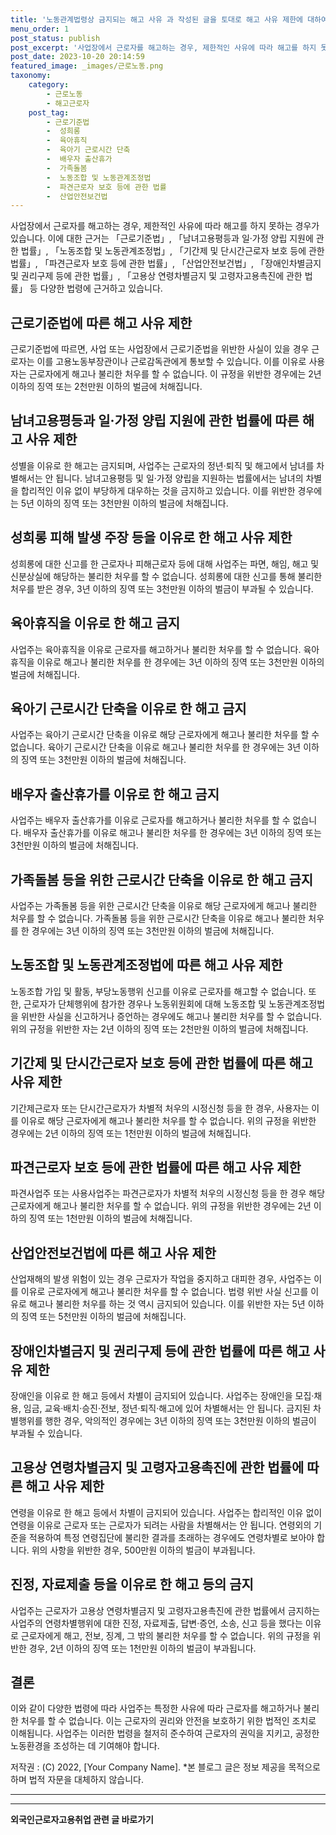 ```yaml
---
title: '노동관계법령상 금지되는 해고 사유 과 작성된 글을 토대로 해고 사유 제한에 대하여 알아보자'
menu_order: 1
post_status: publish
post_excerpt: '사업장에서 근로자를 해고하는 경우, 제한적인 사유에 따라 해고를 하지 못하는 경우가 있습니다. 이에 대한 근거는  근로기준법 ,  남녀고용평등과 일 가정 양립 지원에 관한 법률 ,  노동조합 및 노동관계조정법 ,  기간제 및 단시간근로자 보호 등에 관한 법률 ,  파견근로자 보호 등에 관한 법률 ,  산업안전보건법 ,  장애인차별금지 및 권리구제 등에 관한 법률 ,  고용상 연령차별금지 및 고령자고용촉진에 관한 법률  등 다양한 법령에 근거하고 있습니다.'
post_date: 2023-10-20 20:14:59
featured_image: _images/근로노동.png
taxonomy:
    category:
        - 근로노동
        - 해고근로자
    post_tag:
        - 근로기준법
        -  성희롱
        -  육아휴직
        -  육아기 근로시간 단축
        -  배우자 출산휴가
        -  가족돌봄
        -  노동조합 및 노동관계조정법
        -  파견근로자 보호 등에 관한 법률
        -  산업안전보건법
---
```



사업장에서 근로자를 해고하는 경우, 제한적인 사유에 따라 해고를 하지 못하는 경우가 있습니다. 이에 대한 근거는 「근로기준법」, 「남녀고용평등과 일·가정 양립 지원에 관한 법률」, 「노동조합 및 노동관계조정법」, 「기간제 및 단시간근로자 보호 등에 관한 법률」, 「파견근로자 보호 등에 관한 법률」, 「산업안전보건법」, 「장애인차별금지 및 권리구제 등에 관한 법률」, 「고용상 연령차별금지 및 고령자고용촉진에 관한 법률」 등 다양한 법령에 근거하고 있습니다.

## 근로기준법에 따른 해고 사유 제한

근로기준법에 따르면, 사업 또는 사업장에서 근로기준법을 위반한 사실이 있을 경우 근로자는 이를 고용노동부장관이나 근로감독관에게 통보할 수 있습니다. 이를 이유로 사용자는 근로자에게 해고나 불리한 처우를 할 수 없습니다. 이 규정을 위반한 경우에는 2년 이하의 징역 또는 2천만원 이하의 벌금에 처해집니다.

## 남녀고용평등과 일·가정 양립 지원에 관한 법률에 따른 해고 사유 제한

성별을 이유로 한 해고는 금지되며, 사업주는 근로자의 정년·퇴직 및 해고에서 남녀를 차별해서는 안 됩니다. 남녀고용평등 및 일·가정 양립을 지원하는 법률에서는 남녀의 차별을 합리적인 이유 없이 부당하게 대우하는 것을 금지하고 있습니다. 이를 위반한 경우에는 5년 이하의 징역 또는 3천만원 이하의 벌금에 처해집니다.

## 성희롱 피해 발생 주장 등을 이유로 한 해고 사유 제한

성희롱에 대한 신고를 한 근로자나 피해근로자 등에 대해 사업주는 파면, 해임, 해고 및 신분상실에 해당하는 불리한 처우를 할 수 없습니다. 성희롱에 대한 신고를 통해 불리한 처우를 받은 경우, 3년 이하의 징역 또는 3천만원 이하의 벌금이 부과될 수 있습니다.

## 육아휴직을 이유로 한 해고 금지

사업주는 육아휴직을 이유로 근로자를 해고하거나 불리한 처우를 할 수 없습니다. 육아휴직을 이유로 해고나 불리한 처우를 한 경우에는 3년 이하의 징역 또는 3천만원 이하의 벌금에 처해집니다.

## 육아기 근로시간 단축을 이유로 한 해고 금지

사업주는 육아기 근로시간 단축을 이유로 해당 근로자에게 해고나 불리한 처우를 할 수 없습니다. 육아기 근로시간 단축을 이유로 해고나 불리한 처우를 한 경우에는 3년 이하의 징역 또는 3천만원 이하의 벌금에 처해집니다.

## 배우자 출산휴가를 이유로 한 해고 금지

사업주는 배우자 출산휴가를 이유로 근로자를 해고하거나 불리한 처우를 할 수 없습니다. 배우자 출산휴가를 이유로 해고나 불리한 처우를 한 경우에는 3년 이하의 징역 또는 3천만원 이하의 벌금에 처해집니다.

## 가족돌봄 등을 위한 근로시간 단축을 이유로 한 해고 금지

사업주는 가족돌봄 등을 위한 근로시간 단축을 이유로 해당 근로자에게 해고나 불리한 처우를 할 수 없습니다. 가족돌봄 등을 위한 근로시간 단축을 이유로 해고나 불리한 처우를 한 경우에는 3년 이하의 징역 또는 3천만원 이하의 벌금에 처해집니다.

## 노동조합 및 노동관계조정법에 따른 해고 사유 제한

노동조합 가입 및 활동, 부당노동행위 신고를 이유로 근로자를 해고할 수 없습니다. 또한, 근로자가 단체행위에 참가한 경우나 노동위원회에 대해 노동조합 및 노동관계조정법을 위반한 사실을 신고하거나 증언하는 경우에도 해고나 불리한 처우를 할 수 없습니다. 위의 규정을 위반한 자는 2년 이하의 징역 또는 2천만원 이하의 벌금에 처해집니다.

## 기간제 및 단시간근로자 보호 등에 관한 법률에 따른 해고 사유 제한

기간제근로자 또는 단시간근로자가 차별적 처우의 시정신청 등을 한 경우, 사용자는 이를 이유로 해당 근로자에게 해고나 불리한 처우를 할 수 없습니다. 위의 규정을 위반한 경우에는 2년 이하의 징역 또는 1천만원 이하의 벌금에 처해집니다.

## 파견근로자 보호 등에 관한 법률에 따른 해고 사유 제한

파견사업주 또는 사용사업주는 파견근로자가 차별적 처우의 시정신청 등을 한 경우 해당 근로자에게 해고나 불리한 처우를 할 수 없습니다. 위의 규정을 위반한 경우에는 2년 이하의 징역 또는 1천만원 이하의 벌금에 처해집니다.

## 산업안전보건법에 따른 해고 사유 제한

산업재해의 발생 위험이 있는 경우 근로자가 작업을 중지하고 대피한 경우, 사업주는 이를 이유로 근로자에게 해고나 불리한 처우를 할 수 없습니다. 법령 위반 사실 신고를 이유로 해고나 불리한 처우를 하는 것 역시 금지되어 있습니다. 이를 위반한 자는 5년 이하의 징역 또는 5천만원 이하의 벌금에 처해집니다.

## 장애인차별금지 및 권리구제 등에 관한 법률에 따른 해고 사유 제한

장애인을 이유로 한 해고 등에서 차별이 금지되어 있습니다. 사업주는 장애인을 모집·채용, 임금, 교육·배치·승진·전보, 정년·퇴직·해고에 있어 차별해서는 안 됩니다. 금지된 차별행위를 행한 경우, 악의적인 경우에는 3년 이하의 징역 또는 3천만원 이하의 벌금이 부과될 수 있습니다.

## 고용상 연령차별금지 및 고령자고용촉진에 관한 법률에 따른 해고 사유 제한

연령을 이유로 한 해고 등에서 차별이 금지되어 있습니다. 사업주는 합리적인 이유 없이 연령을 이유로 근로자 또는 근로자가 되려는 사람을 차별해서는 안 됩니다. 연령외의 기준을 적용하여 특정 연령집단에 불리한 결과를 초래하는 경우에도 연령차별로 보아야 합니다. 위의 사항을 위반한 경우, 500만원 이하의 벌금이 부과됩니다.

## 진정, 자료제출 등을 이유로 한 해고 등의 금지

사업주는 근로자가 고용상 연령차별금지 및 고령자고용촉진에 관한 법률에서 금지하는 사업주의 연령차별행위에 대한 진정, 자료제출, 답변·증언, 소송, 신고 등을 했다는 이유로 근로자에게 해고, 전보, 징계, 그 밖의 불리한 처우를 할 수 없습니다. 위의 규정을 위반한 경우, 2년 이하의 징역 또는 1천만원 이하의 벌금이 부과됩니다.

## 결론

이와 같이 다양한 법령에 따라 사업주는 특정한 사유에 따라 근로자를 해고하거나 불리한 처우를 할 수 없습니다. 이는 근로자의 권리와 안전을 보호하기 위한 법적인 조치로 이해됩니다. 사업주는 이러한 법령을 철저히 준수하여 근로자의 권익을 지키고, 공정한 노동환경을 조성하는 데 기여해야 합니다.

저작권 : (C) 2022, [Your Company Name]. *본 블로그 글은 정보 제공을 목적으로 하며 법적 자문을 대체하지 않습니다.

------------
<!-- wp:separator -->
<hr class="wp-block-separator has-alpha-channel-opacity"/>
<!-- /wp:separator -->

<!-- wp:group {"backgroundColor":"base","layout":{"type":"constrained"}} -->
<div class="wp-block-group has-base-background-color has-background"><!-- wp:paragraph {"align":"center","fontSize":"medium"} -->
<p class="has-text-align-center has-large-font-size"><strong>외국인근로자고용취업 관련 글 바로가기</strong></p>
<!-- /wp:paragraph -->


<!-- wp:latest-posts
{"categories":[{"id":10884,"count":19,"description":"","link":"https://uknowlaw.com/category/%ec%99%b8%ea%b5%ad%ec%9d%b8%ea%b7%bc%eb%a1%9c%ec%9e%90%ea%b3%a0%ec%9a%a9%ec%b7%a8%ec%97%85/","name":"외국인근로자고용취업","slug":"외국인근로자고용취업","taxonomy":"category","parent":0,"meta":[],"_links":{"self":[{"href":"https://uknowlaw.com/wp-json/wp/v2/categories/10884"}],"collection":[{"href":"https://uknowlaw.com/wp-json/wp/v2/categories"}],"about":[{"href":"https://uknowlaw.com/wp-json/wp/v2/taxonomies/category"}],"wp:post_type":[{"href":"https://uknowlaw.com/wp-json/wp/v2/posts?categories=10884"}],"curies":[{"name":"wp","href":"https://api.w.org/{rel}","templated":true}]}}],"postsToShow":100,"excerptLength":28,"postLayout":"grid","columns":2,"featuredImageAlign":"left","featuredImageSizeSlug":"large","fontSize":18px} /--></div>
<!-- /wp:group -->